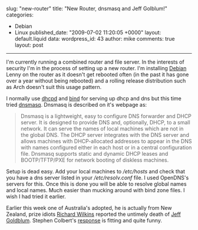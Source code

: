 slug: "new-router"
title: "New Router, dnsmasq and Jeff Golblum!"
categories:
  - Debian
  - Linux
published_date: "2009-07-02 11:20:05 +0000"
layout: default.liquid
data:
  wordpress_id: 43
  author: mike
  comments: true
  layout: post
---
I'm currently running a combined router and file server. In the interests of security I'm in the process of setting up a new router. I'm installing [Debian](http://debian.org/) Lenny on the router as it doesn't get rebooted often (in the past it has gone over a year without being rebooted) and a rolling release distribution such as Arch doesn't suit this usage pattern.

I normally use [dhcpd](https://www.isc.org/downloadables/12) and [bind](https://www.isc.org/software/bind) for serving up dhcp and dns but this time tried [dnsmasq](http://www.thekelleys.org.uk/dnsmasq/doc.html). Dnsmasq is described on it's webpage as:



> Dnsmasq is a lightweight, easy to configure DNS forwarder and DHCP server. It is designed to provide DNS and, optionally, DHCP, to a small network. It can serve the names of local machines which are not in the global DNS. The DHCP server integrates with the DNS server and allows machines with DHCP-allocated addresses to appear in the DNS with names configured either in each host or in a central configuration file. Dnsmasq supports static and dynamic DHCP leases and BOOTP/TFTP/PXE for network booting of diskless machines. 



Setup is dead easy. Add your local machines to _/etc/hosts_ and check that you have a dns server listed in your _/etc/resolv.conf_ file. I used OpenDNS's servers for this. Once this is done you will be able to resolve global names and local names. Much easier than mucking around with bind zone files. I wish I had tried it earlier.

Earlier this week one of Australia's adopted, he is actually from New Zealand, prize idiots [Richard Wilkins](http://en.wikipedia.org/wiki/Richard_Wilkins_(TV_presenter)) reported the untimely death of [Jeff Goldblum](http://en.wikipedia.org/wiki/Jeff_Goldblum). Stephen Colbert's [response](http://www.colbertnation.com/the-colbert-report-videos/220019/june-29-2009/jeff-goldblum-will-be-missed) is fitting and quite funny.
